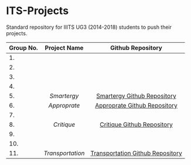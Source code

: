 # ITS-Projects
Standard repository for IIITS UG3 (2014-2018) students to push their projects.

Group No. | Project Name | Github Repository
-------------|:--------------:|:------------------:
1.           |              |                   
2.           |              |                   
3.           |              |                   
4.           |              |                   
5.           |*Smartergy*   |[Smartergy Github Repository](https://github.com/ambujtiwari17/smartergy_ITS)                   
6.           |*Approprate*  |[Approprate Github Repository](https://github.com/sachinkumar123/approprate)
7.           |              |                   
8.           |*Critique*    |[Critique Github Repository](https://github.com/chrizandr/ITS_feedback)                   
9.           |              |
10.          |              |
11.          |*Transportation*|[Transportation Github Repository](https://github.com/krishr2d2/ITS_Project)
